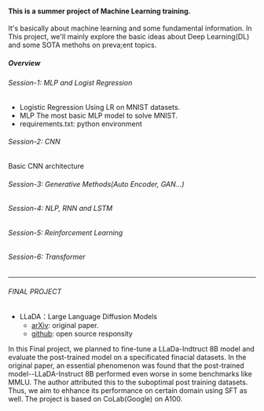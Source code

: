 #### This is a summer project of Machine Learning training.
It's basically about machine learning and some fundamental information. 
In This project, we'll mainly explore the basic ideas about Deep Learning(DL) and some SOTA methohs on preva;ent topics.
##### Overview
###### Session-1: MLP and Logist Regression
- Logistic Regression
Using LR on MNIST datasets.
- MLP
The most basic MLP model to solve MNIST.
- requirements.txt: python environment
###### Session-2: CNN
Basic CNN architecture
###### Session-3: Generative Methods(Auto Encoder, GAN...)
###### Session-4: NLP, RNN and LSTM
###### Session-5: Reinforcement Learning
###### Session-6: Transformer
---
###### FINAL PROJECT
- LLaDA：Large Language Diffusion Models
    - [arXiv](https://arxiv.org/abs/2502.09992): original paper.
    - [github](https://github.com/ML-GSAI/LLaDA): open source responsity

In this Final project, we planned to fine-tune a LLaDa-Indtruct 8B model and evaluate the post-trained model on a specificated finacial datasets. In the original paper, an essential phenomenon was found that the post-trained model--LLaDA-Instruct 8B performed even worse in some benchmarks like MMLU. The author attributed this to the suboptimal post training datasets. Thus, we aim to ehhance its performance on certain domain using SFT as well. The project is based on CoLab(Google) on A100. 



